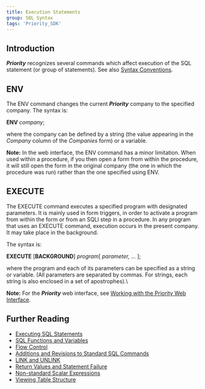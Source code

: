 ```yaml
---
title: Execution Statements
group: SQL Syntax
tags: 'Priority_SDK'
---
```


## Introduction

***Priority*** recognizes several commands which affect execution of the
SQL statement (or group of statements). See also [Syntax Conventions](SQL-Syntax#Syntax-Conventions ).

## ENV

The ENV command changes the current ***Priority*** company to the
specified company. The syntax is:

**ENV** *company*;

where the company can be defined by a string (the value appearing in the
*Company* column of the *Companies* form) or a variable.

**Note:** In the web interface, the ENV command has a minor limitation.
When used within a procedure, if you then open a form from within the
procedure, it will still open the form in the original company (the one
in which the procedure was run) rather than the one specified using ENV.

## EXECUTE

The EXECUTE command executes a specified program with designated
parameters. It is mainly used in form triggers, in order to activate a
program from within the form or from an SQLI step in a procedure. In any
program that uses an EXECUTE command, execution occurs in the present
company. It may take place in the background.

The syntax is:

**EXECUTE** [**BACKGROUND**] *program*\[ *parameter, \...* \];

where the program and each of its parameters can be specified as a
string or variable. (All parameters are separated by commas. For
strings, each string is also enclosed in a set of apostrophes).\
<!-- TODO: Fix focus to web interface -->
**Note:** For the ***Priority*** web interface, see [Working with the Priority Web Interface](Priority-Web).

## Further Reading 

-   [Executing SQL Statements](Executing-SQL-Statements )
-   [SQL Functions and Variables](SQL-Functions-Variables )
-   [Flow Control](Flow-Control )
-   [Additions and Revisions to Standard SQL Commands](Additions-to-SQL-Commands )
-   [LINK and UNLINK](Link-Unlink )
-   [Return Values and Statement Failure](RETVAL-Values )
-   [Non-standard Scalar Expressions](Scalar-Expressions )
-   [Viewing Table Structure](TableStructure )
